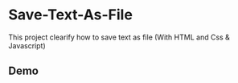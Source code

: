 # Save-Text-As-File
This project clearify how to save text as file (With HTML and Css & Javascript)
## Demo
##
